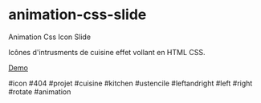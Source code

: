 # animation-css-slide
Animation Css Icon Slide

Icônes d'intrusments de cuisine effet vollant en HTML CSS.

[Demo](https://maximetheneau.github.io/animation-css-slide/)

#icon #404 #projet #cuisine #kitchen #ustencile #leftandright #left #right #rotate #animation
